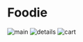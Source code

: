 # Foodie

![main](https://user-images.githubusercontent.com/48752942/147383799-aa9f9d7f-4efd-4c94-aed5-4fd37970ddf7.jpg) ![details](https://user-images.githubusercontent.com/48752942/147383543-326fc984-cde9-4e7b-ad3a-8aa91be6fd57.jpg) ![cart](https://user-images.githubusercontent.com/48752942/147383544-fef3c964-d71f-45f5-a608-0f3ee86f84a2.jpg)


